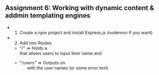 ## Assignment 6: Working with dynamic content & addmin templating engines

- 1. Create a npm project and install Express.js (nodemon if you want)

- 2. Add two Routes
  - "/" => Holds a <form> that allows users to input their name and
  - "/users" => Outputs on <ul> with the user names (or some error text)
